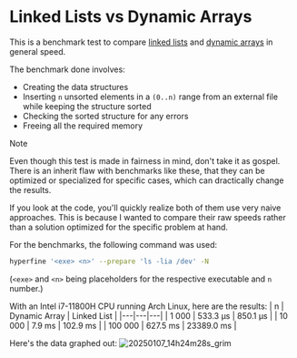 # Linked Lists vs Dynamic Arrays

This is a benchmark test to compare [linked lists](https://en.wikipedia.org/wiki/Linked_list) and [dynamic arrays](https://en.wikipedia.org/wiki/Dynamic_array) in general speed.

The benchmark done involves:
- Creating the data structures
- Inserting `n` unsorted elements in a `(0..n)` range from an external file while keeping the structure sorted
- Checking the sorted structure for any errors
- Freeing all the required memory

> [!NOTE]
> Even though this test is made in fairness in mind, don't take it as gospel. There is an inherit flaw with benchmarks like these, that they can be optimized or specialized for specific cases, which can dractically change the results.

If you look at the code, you'll quickly realize both of them use very naive approaches. This is because I wanted to compare their raw speeds rather than a solution optimized for the specific problem at hand.

For the benchmarks, the following command was used:
```bash
hyperfine '<exe> <n>' --prepare 'ls -lia /dev' -N
```
(`<exe>` and `<n>` being placeholders for the respective executable and `n` number.)

With an Intel i7-11800H CPU running Arch Linux, here are the results:
| n | Dynamic Array | Linked List |
|---|---|---|
| 1 000 | 533.3 µs | 850.1 µs |
| 10 000 | 7.9 ms | 102.9 ms |
| 100 000 | 627.5 ms | 23389.0 ms | 

Here's the data graphed out:
![20250107_14h24m28s_grim](https://github.com/user-attachments/assets/99ed6574-cc53-44e0-866f-72bc38a195fe)



